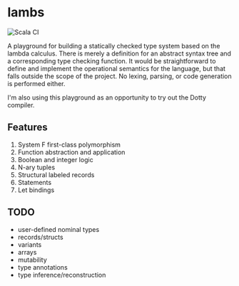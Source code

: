 # lambs

![Scala CI](https://github.com/RaasAhsan/lambs/workflows/Scala%20CI/badge.svg)

A playground for building a statically checked type system based on the lambda calculus. There is merely a definition for an abstract syntax tree and a corresponding type checking function. It would be straightforward to define and implement the operational semantics for the language, but that falls outside the scope of the project. No lexing, parsing, or code generation is performed either. 

I'm also using this playground as an opportunity to try out the Dotty compiler.

## Features
1. System F first-class polymorphism
2. Function abstraction and application
3. Boolean and integer logic
4. N-ary tuples
5. Structural labeled records
6. Statements
7. Let bindings

## TODO
- user-defined nominal types
- records/structs
- variants
- arrays
- mutability
- type annotations
- type inference/reconstruction

